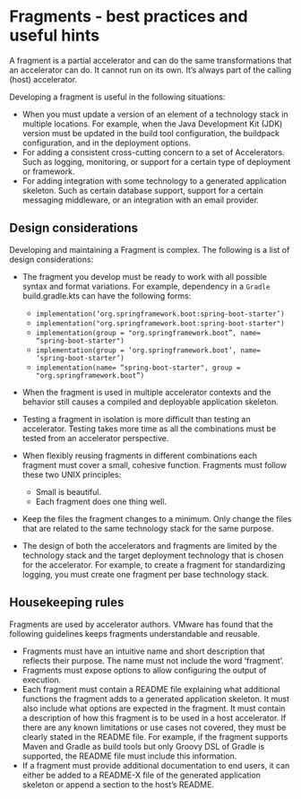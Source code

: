 # Fragments - best practices and useful hints

A fragment is a partial accelerator and can do the same transformations that an accelerator can do.
It cannot run on its own. It’s always part of the calling (host) accelerator.

Developing a fragment is useful in the following situations:

- When you must update a version of an element of a technology stack in multiple locations.
For example, when the Java Development Kit (JDK) version must be updated in the build tool
configuration, the buildpack configuration, and in the deployment options.
- For adding a consistent cross-cutting concern to a set of Accelerators. Such as logging, monitoring,
or support for a certain type of deployment or framework.
- For adding integration with some technology to a generated application skeleton.
Such as certain database support, support for a certain messaging middleware, or an
integration with an email provider.

## <a id="design-considerations"></a> Design considerations

Developing and maintaining a Fragment is complex. The following is a list of design considerations:

- The fragment you develop must be ready to work with all possible syntax and format
variations. For example, dependency in a `Gradle` build.gradle.kts can have the following forms:

  - `implementation(‘org.springframework.boot:spring-boot-starter’)`
  - `implementation("org.springframework.boot:spring-boot-starter")`
  - `implementation(group = "org.springframework.boot”, name= “spring-boot-starter")`
  - `implementation(group = ‘org.springframework.boot’, name= ‘spring-boot-starter’)`
  - `implementation(name= “spring-boot-starter", group = "org.springframework.boot”)`

- When the fragment is used in multiple accelerator contexts and the behavior still causes a compiled
and deployable application skeleton.
- Testing a fragment in isolation is more difficult than testing an accelerator. Testing takes more
time as all the combinations must be tested from an accelerator perspective.
- When flexibly reusing fragments in different combinations each fragment must cover a small,
cohesive function. Fragments must follow these two UNIX principles:

  - Small is beautiful.
  - Each fragment does one thing well.

- Keep the files the fragment changes to a minimum. Only change the files that are related to the same
technology stack for the same purpose.
- The design of both the accelerators and fragments are limited by the technology stack and the target
deployment technology that is chosen for the accelerator. For example, to create a fragment for
standardizing logging, you must create one fragment per base technology stack.

## <a id="housekeeping"></a> Housekeeping rules

Fragments are used by accelerator authors. VMware has found that the following guidelines keeps
fragments understandable and reusable.

- Fragments must have an intuitive name and short description that reflects their purpose. The name
must not include the word ‘fragment’.
- Fragments must expose options to allow configuring the output of execution.
- Each fragment must contain a README file explaining what additional functions the fragment adds
to a generated application skeleton. It must also include what options are expected in the fragment.
It must contain a description of how this fragment is to be used in a host accelerator. If there are
any known limitations or use cases not covered, they must be clearly stated in the README file. For
example, if the fragment supports Maven and Gradle as build tools but only Groovy DSL of Gradle is
supported, the README file must include this information.
- If a fragment must provide additional documentation to end users, it can either be added to a README-X
file of the generated application skeleton or append a section to the host’s README.
